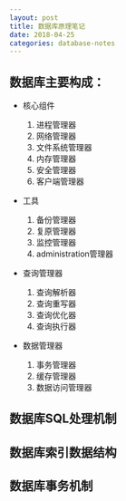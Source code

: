 ```yaml
---
layout: post
title: 数据库原理笔记
date: 2018-04-25
categories: database-notes
---
```



## 数据库主要构成：

* 核心组件
  1. 进程管理器
  2. 网络管理器
  3. 文件系统管理器
  4. 内存管理器
  5. 安全管理器
  6. 客户端管理器


* 工具
  1. 备份管理器
  2. 复原管理器
  3. 监控管理器
  4. administration管理器


* 查询管理器
  1. 查询解析器
  2. 查询重写器
  3. 查询优化器
  4. 查询执行器


* 数据管理器
  1. 事务管理器
  2. 缓存管理器
  3. 数据访问管理器


## 数据库SQL处理机制
## 数据库索引数据结构
## 数据库事务机制
